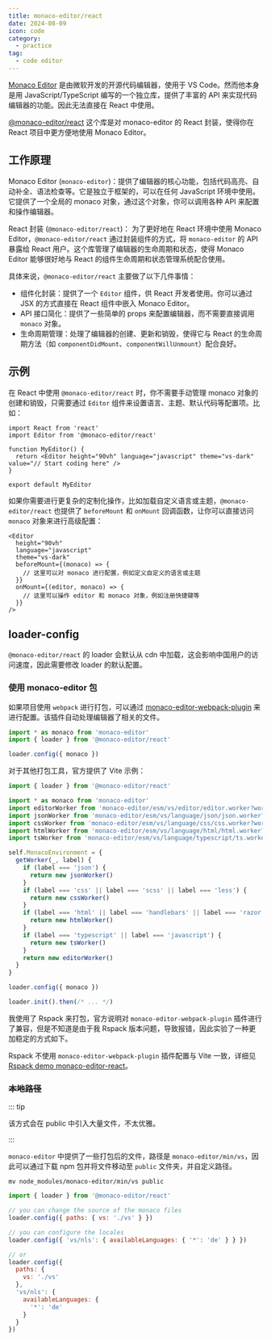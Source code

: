 ```yaml
---
title: monaco-editor/react
date: 2024-08-09
icon: code
category:
  - practice
tag:
  - code editor
---
```


[Monaco Editor](https://github.com/microsoft/monaco-editor) 是由微软开发的开源代码编辑器，使用于 VS Code。然而他本身是用 JavaScript/TypeScript 编写的一个独立库，提供了丰富的 API 来实现代码编辑器的功能。因此无法直接在 React 中使用。

[@monaco-editor/react](https://github.com/suren-atoyan/monaco-react) 这个库是对 monaco-editor 的 React 封装，使得你在 React 项目中更方便地使用 Monaco Editor。

## 工作原理

Monaco Editor (`monaco-editor`)：提供了编辑器的核心功能，包括代码高亮、自动补全、语法检查等。它是独立于框架的，可以在任何 JavaScript 环境中使用。它提供了一个全局的 monaco 对象，通过这个对象，你可以调用各种 API 来配置和操作编辑器。

React 封装 (`@monaco-editor/react`)： 为了更好地在 React 环境中使用 Monaco Editor，`@monaco-editor/react` 通过封装组件的方式，将 `monaco-editor` 的 API 暴露给 React 用户。这个库管理了编辑器的生命周期和状态，使得 Monaco Editor 能够很好地与 React 的组件生命周期和状态管理系统配合使用。

具体来说，`@monaco-editor/react` 主要做了以下几件事情：

- 组件化封装：提供了一个 `Editor` 组件，供 React 开发者使用。你可以通过 JSX 的方式直接在 React 组件中嵌入 Monaco Editor。
- API 接口简化：提供了一些简单的 props 来配置编辑器，而不需要直接调用 `monaco` 对象。
- 生命周期管理：处理了编辑器的创建、更新和销毁，使得它与 React 的生命周期方法（如 `componentDidMount`、`componentWillUnmount`）配合良好。

## 示例

在 React 中使用 `@monaco-editor/react` 时，你不需要手动管理 monaco 对象的创建和销毁，只需要通过 `Editor` 组件来设置语言、主题、默认代码等配置项。比如：

```tsx
import React from 'react'
import Editor from '@monaco-editor/react'

function MyEditor() {
  return <Editor height="90vh" language="javascript" theme="vs-dark" value="// Start coding here" />
}

export default MyEditor
```

如果你需要进行更复杂的定制化操作，比如加载自定义语言或主题，`@monaco-editor/react` 也提供了 `beforeMount` 和 `onMount` 回调函数，让你可以直接访问 `monaco` 对象来进行高级配置：

```tsx
<Editor
  height="90vh"
  language="javascript"
  theme="vs-dark"
  beforeMount={(monaco) => {
    // 这里可以对 monaco 进行配置，例如定义自定义的语言或主题
  }}
  onMount={(editor, monaco) => {
    // 这里可以操作 editor 和 monaco 对象，例如注册快捷键等
  }}
/>
```

## loader-config

`@monaco-editor/react` 的 loader 会默认从 cdn 中加载，这会影响中国用户的访问速度，因此需要修改 loader 的默认配置。

### 使用 monaco-editor 包

如果项目使用 `webpack` 进行打包，可以通过 [monaco-editor-webpack-plugin](https://www.npmjs.com/package/monaco-editor-webpack-plugin) 来进行配置。该插件自动处理编辑器了相关的文件。

```js
import * as monaco from 'monaco-editor'
import { loader } from '@monaco-editor/react'

loader.config({ monaco })
```

对于其他打包工具，官方提供了 Vite 示例：

```js
import { loader } from '@monaco-editor/react'

import * as monaco from 'monaco-editor'
import editorWorker from 'monaco-editor/esm/vs/editor/editor.worker?worker'
import jsonWorker from 'monaco-editor/esm/vs/language/json/json.worker?worker'
import cssWorker from 'monaco-editor/esm/vs/language/css/css.worker?worker'
import htmlWorker from 'monaco-editor/esm/vs/language/html/html.worker?worker'
import tsWorker from 'monaco-editor/esm/vs/language/typescript/ts.worker?worker'

self.MonacoEnvironment = {
  getWorker(_, label) {
    if (label === 'json') {
      return new jsonWorker()
    }
    if (label === 'css' || label === 'scss' || label === 'less') {
      return new cssWorker()
    }
    if (label === 'html' || label === 'handlebars' || label === 'razor') {
      return new htmlWorker()
    }
    if (label === 'typescript' || label === 'javascript') {
      return new tsWorker()
    }
    return new editorWorker()
  }
}

loader.config({ monaco })

loader.init().then(/* ... */)
```

我使用了 Rspack 来打包，官方说明对 `monaco-editor-webpack-plugin` 插件进行了兼容，但是不知道是由于我 Rspack 版本问题，导致报错，因此实验了一种更加稳定的方式如下。

Rspack 不使用 `monaco-editor-webpack-plugin` 插件配置与 Vite 一致，详细见 [Rspack demo monaco-editor-react](https://github.com/rspack-contrib/rspack-examples/blob/main/rspack/monaco-editor-ts-react/src/components/Editor.tsx)。

### ~~本地路径~~

::: tip

该方式会在 public 中引入大量文件，不太优雅。

:::

`monaco-editor` 中提供了一些打包后的文件，路径是 `monaco-editor/min/vs`，因此可以通过下载 npm 包并将文件移动至 `public` 文件夹，并自定义路径。

```shell
mv node_modules/monaco-editor/min/vs public
```

```js
import { loader } from '@monaco-editor/react'

// you can change the source of the monaco files
loader.config({ paths: { vs: './vs' } })

// you can configure the locales
loader.config({ 'vs/nls': { availableLanguages: { '*': 'de' } } })

// or
loader.config({
  paths: {
    vs: './vs'
  },
  'vs/nls': {
    availableLanguages: {
      '*': 'de'
    }
  }
})
```
